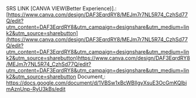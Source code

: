 SRS LINK [CANVA VIEW(Better Experience)].:
[https://www.canva.com/design/DAF3EqrdRY8/MEJm7r7NL5R74_CzhSd77Q/edit?utm_content=DAF3EqrdRY8&utm_campaign=designshare&utm_medium=link2&utm_source=sharebutton](https://www.canva.com/design/DAF3EqrdRY8/MEJm7r7NL5R74_CzhSd77Q/edit?utm_content=DAF3EqrdRY8&utm_campaign=designshare&utm_medium=link2&utm_source=sharebutton)https://www.canva.com/design/DAF3EqrdRY8/MEJm7r7NL5R74_CzhSd77Q/edit?utm_content=DAF3EqrdRY8&utm_campaign=designshare&utm_medium=link2&utm_source=sharebutton
Document,:
https://docs.google.com/document/d/1VBSw1xBcWBIlgyXsuE3OcGmKQlbimAznUnp-RyU3kBs/edit
